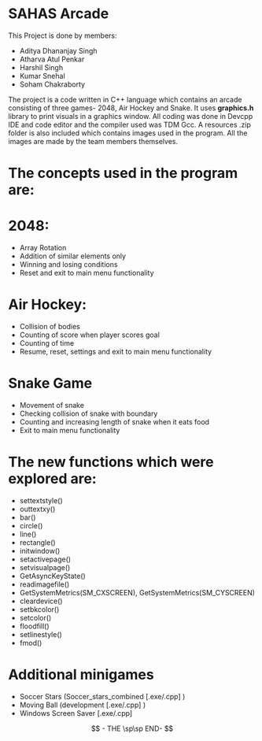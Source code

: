 # SAHAS Arcade

This Project is done by members:
- Aditya Dhananjay Singh
- Atharva Atul Penkar
- Harshil Singh
- Kumar Snehal
- Soham Chakraborty

The project is a code written in C++ language which contains an arcade consisting of three games- 2048, Air Hockey and Snake. It uses **graphics.h** library to print visuals in a graphics window. All coding was done in Devcpp IDE and code editor and the compiler used was TDM Gcc. A resources .zip folder is also included which contains images used in the program. All the images are made by the team members themselves.

# The concepts used in the program are:
# 2048:
- Array Rotation
- Addition of similar elements only
- Winning and losing conditions
- Reset and exit to main menu functionality

# Air Hockey:
- Collision of bodies
- Counting of score when player scores goal
- Counting of time
- Resume, reset, settings and exit to main menu functionality

# Snake Game
- Movement of snake
- Checking collision of snake with boundary
- Counting and increasing length of snake when it eats food
- Exit to main menu functionality

# The new functions which were explored are:
- settextstyle()
- outtextxy()
- bar()
- circle()
- line()
- rectangle()
- initwindow()
- setactivepage()
- setvisualpage()
- GetAsyncKeyState()
- readimagefile()
- GetSystemMetrics(SM_CXSCREEN), GetSystemMetrics(SM_CYSCREEN)
- cleardevice()
- setbkcolor()
- setcolor()
- floodfill()
- setlinestyle()
- fmod()



# Additional minigames

- Soccer Stars (Soccer_stars_combined [.exe/.cpp] )
- Moving Ball (development [.exe/.cpp] )
- Windows Screen Saver [.exe/.cpp] 

$$ - THE \sp\sp END- $$

